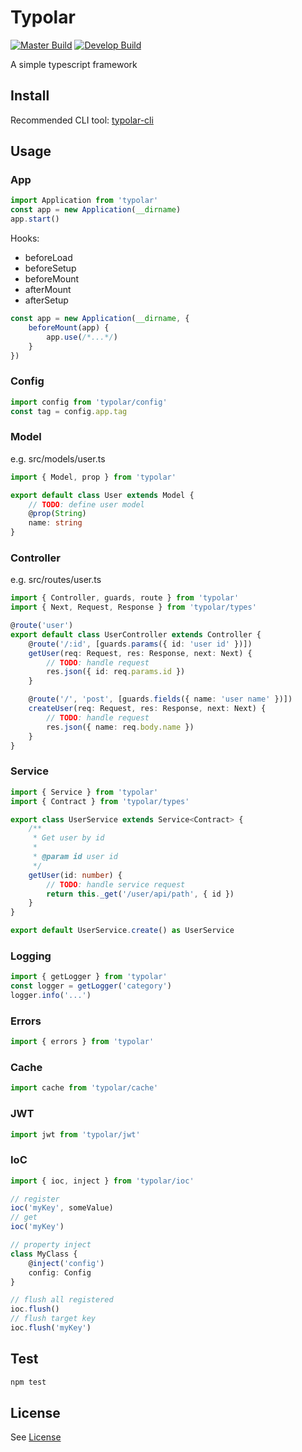 # Typolar

[![Master Build][travis-master]][travis-url]
[![Develop Build][travis-develop]][travis-url]

A simple typescript framework

[travis-master]: https://img.shields.io/travis/seancheung/typolar/master.svg?label=master
[travis-develop]: https://img.shields.io/travis/seancheung/typolar/develop.svg?label=develop
[travis-url]: https://travis-ci.org/seancheung/typolar

## Install

Recommended CLI tool: [typolar-cli](https://github.com/seancheung/typolar-cli)

## Usage

### App

```typescript
import Application from 'typolar'
const app = new Application(__dirname)
app.start()
```

Hooks:

-   beforeLoad
-   beforeSetup
-   beforeMount
-   afterMount
-   afterSetup

```typescript
const app = new Application(__dirname, {
    beforeMount(app) {
        app.use(/*...*/)
    }
})
```

### Config

```typescript
import config from 'typolar/config'
const tag = config.app.tag
```

### Model

e.g. src/models/user.ts

```typescript
import { Model, prop } from 'typolar'

export default class User extends Model {
    // TODO: define user model
    @prop(String)
    name: string
}
```

### Controller

e.g. src/routes/user.ts

```typescript
import { Controller, guards, route } from 'typolar'
import { Next, Request, Response } from 'typolar/types'

@route('user')
export default class UserController extends Controller {
    @route('/:id', [guards.params({ id: 'user id' })])
    getUser(req: Request, res: Response, next: Next) {
        // TODO: handle request
        res.json({ id: req.params.id })
    }

    @route('/', 'post', [guards.fields({ name: 'user name' })])
    createUser(req: Request, res: Response, next: Next) {
        // TODO: handle request
        res.json({ name: req.body.name })
    }
}
```

### Service

```typescript
import { Service } from 'typolar'
import { Contract } from 'typolar/types'

export class UserService extends Service<Contract> {
    /**
     * Get user by id
     *
     * @param id user id
     */
    getUser(id: number) {
        // TODO: handle service request
        return this._get('/user/api/path', { id })
    }
}

export default UserService.create() as UserService
```

### Logging

```typescript
import { getLogger } from 'typolar'
const logger = getLogger('category')
logger.info('...')
```

### Errors

```typescript
import { errors } from 'typolar'
```

### Cache

```typescript
import cache from 'typolar/cache'
```

### JWT

```typescript
import jwt from 'typolar/jwt'
```

### IoC

```typescript
import { ioc, inject } from 'typolar/ioc'

// register
ioc('myKey', someValue)
// get
ioc('myKey')

// property inject
class MyClass {
    @inject('config')
    config: Config
}

// flush all registered
ioc.flush()
// flush target key
ioc.flush('myKey')
```

## Test

```bash
npm test

```

## License

See [License](https://github.com/seancheung/typolar/blob/master/LICENSE)
